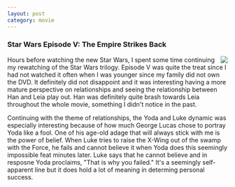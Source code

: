 ```yaml
---
layout: post
category: movie
---
```


### Star Wars Episode V: The Empire Strikes Back
<img align="right" src="https://upload.wikimedia.org/wikipedia/en/3/3c/SW_-_Empire_Strikes_Back.jpg">

Hours before watching the new Star Wars, I spent some time continuing my rewatching
of the Star Wars trilogy. Episode V was quite the treat since I had not watched it
often when I was younger since my family did not own the DVD. It definitely did not
disappoint and it was interesting having a more mature perspective on relationships
and seeing the relationship between Han and Leia play out. Han was definitely
quite brash towards Leia throughout the whole movie, something I didn't notice
in the past.

Continuing with the theme of relationships, the Yoda and Luke dynamic was especially
interesting because of how much George Lucas chose to portray Yoda like a fool.
One of his age-old adage that will always stick with me is the power of belief. When
Luke tries to raise the X-Wing out of the swamp with the Force, he fails and cannot believe
it when Yoda does this seemingly impossible feat minutes later. Luke says that he cannot
believe and in resposne Yoda proclaims, "That is why you failed." It's a seemingly self-apparent
line but it does hold a lot of meaning in determing personal success.
